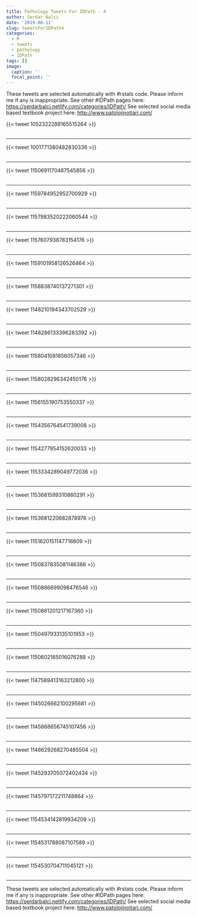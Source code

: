 ```yaml
---
title: Pathology Tweets For IDPath - 4
author: Serdar Balci
date: '2019-08-11'
slug: tweetsForIDPath4
categories:
  - R
  - tweets
  - pathology
  - IDPath
tags: []
image:
  caption: ''
  focal_point: ''
---
```



These tweets are selected automatically with #rstats code. Please inform me if any is inappropriate.
See other #IDPath pages here: https://serdarbalci.netlify.com/categories/IDPath/ 
See selected social media based textbook project here: http://www.patolojinotlari.com/

{{< tweet 1052322288165515264 >}}
<br>
<br>
<hr>
{{< tweet 1001771380482830336 >}}
<br>
<br>
<hr>
{{< tweet 1150691170487545856 >}}
<br>
<br>
<hr>
{{< tweet 1159784952952700929 >}}
<br>
<br>
<hr>
{{< tweet 1157983520222060544 >}}
<br>
<br>
<hr>
{{< tweet 1157607938783154176 >}}
<br>
<br>
<hr>
{{< tweet 1159101958126526464 >}}
<br>
<br>
<hr>
{{< tweet 1158838740137271301 >}}
<br>
<br>
<hr>
{{< tweet 1148210194343702529 >}}
<br>
<br>
<hr>
{{< tweet 1148286133396283392 >}}
<br>
<br>
<hr>
{{< tweet 1158041081856057346 >}}
<br>
<br>
<hr>
{{< tweet 1158028296342450176 >}}
<br>
<br>
<hr>
{{< tweet 1156155190753550337 >}}
<br>
<br>
<hr>
{{< tweet 1154356764541739008 >}}
<br>
<br>
<hr>
{{< tweet 1154277954152620033 >}}
<br>
<br>
<hr>
{{< tweet 1153334289049772036 >}}
<br>
<br>
<hr>
{{< tweet 1153681599310860291 >}}
<br>
<br>
<hr>
{{< tweet 1153681220682878976 >}}
<br>
<br>
<hr>
{{< tweet 1151620151147716609 >}}
<br>
<br>
<hr>
{{< tweet 1150837835081146368 >}}
<br>
<br>
<hr>
{{< tweet 1150866699098476546 >}}
<br>
<br>
<hr>
{{< tweet 1150861201217167360 >}}
<br>
<br>
<hr>
{{< tweet 1150497933135101953 >}}
<br>
<br>
<hr>
{{< tweet 1150602165016076288 >}}
<br>
<br>
<hr>
{{< tweet 1147589413163212800 >}}
<br>
<br>
<hr>
{{< tweet 1145026662100295681 >}}
<br>
<br>
<hr>
{{< tweet 1145668656745107456 >}}
<br>
<br>
<hr>
{{< tweet 1146629268270485504 >}}
<br>
<br>
<hr>
{{< tweet 1145293705072402434 >}}
<br>
<br>
<hr>
{{< tweet 1145797172211748864 >}}
<br>
<br>
<hr>
{{< tweet 1154534142819934209 >}}
<br>
<br>
<hr>
{{< tweet 1154531788087107589 >}}
<br>
<br>
<hr>
{{< tweet 1154530704711045121 >}}
<br>
<br>
<hr>


These tweets are selected automatically with #rstats code. Please inform me if any is inappropriate.
See other #IDPath pages here: https://serdarbalci.netlify.com/categories/IDPath/ 
See selected social media based textbook project here: http://www.patolojinotlari.com/
